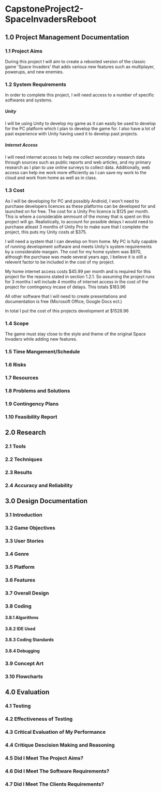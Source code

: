 # CapstoneProject2-SpaceInvadersReboot

## 1.0 Project Management Documentation

### 1.1 Project Aims
During this project I will aim to create a rebooted version of the classic game 'Space Invaders' that adds various new features such as multiplayer, powerups, and new enemies.

### 1.2 System Requirements
In order to complete this project, I will need access to a number of specific softwares and systems. 

##### Unity
I will be using Unity to develop my game as it can easily be used to develop for the PC platform which I plan to develop the game for. I also have a lot of past experience with Unity having used it to develop past projects.
##### Internet Access
I will need internet access to help me collect secondary research data through sources such as public reports and web articles, and my primary research as I plan to use online surveys to collect data. Additionally, web access can help me work more efficiently as I can save my work to the cloud and work from home as well as in class.
##### 

### 1.3 Cost
As I will be developing for PC and possibly Android, I won't need to purchase developers licences as these platforms can be developed for and launched on for free. The cost for a Unity Pro licence is $125 per month. This is where a considerable ammount of the money that is spent on this project will go. Realistically, to account for possible delays I would need to purchase atleast 3 months of Unity Pro to make sure that I complete the project, this puts my Unity costs at $375.

I will need a system that I can develop on from home. My PC is fully capable of running development software and meets Unity's system requirements by a considerable margain. The cost for my home system was $970, although the purchase was made several years ago, I believe it is still a relevent factor to be included in the cost of my project.

My home internet access costs $45.99 per month and is required for this project for the reasons stated in section 1.2.1. So assuming the project runs for 3 months I will include 4 months of internet access in the cost of the project for contingency incase of delays. This totals $183.96

All other software that I will need to create presentations and documentation is free (Microsoft Office, Google Docs ect.)

In total I put the cost of this projects development at $1528.96

### 1.4 Scope 
The game must stay close to the style and theme of the original Space Invaders while adding new features.


### 1.5 Time Mangement/Schedule 

### 1.6 Risks

### 1.7 Resources

### 1.8 Problems and Solutions

### 1.9 Contingency Plans

### 1.10 Feasibility Report

## 2.0 Research

### 2.1 Tools

### 2.2 Techniques

### 2.3 Results

### 2.4 Accuracy and Reliability

## 3.0 Design Documentation

### 3.1 Introduction

### 3.2 Game Objectives

### 3.3 User Stories

### 3.4 Genre

### 3.5 Platform 

### 3.6 Features

### 3.7 Overall Design

### 3.8 Coding 

#### 3.8.1 Algorithms

#### 3.8.2 IDE Used 

#### 3.8.3 Coding Standards

#### 3.8.4 Debugging 

### 3.9 Concept Art

### 3.10 Flowcharts

## 4.0 Evaluation 

### 4.1 Testing

### 4.2 Effectiveness of Testing

### 4.3 Critical Evaluation of My Performance

### 4.4 Critique Descision Making and Reasoning

### 4.5 Did I Meet The Project Aims?

### 4.6 Did I Meet The Software Requirements?

### 4.7 Did I Meet The Clients Requirements?
